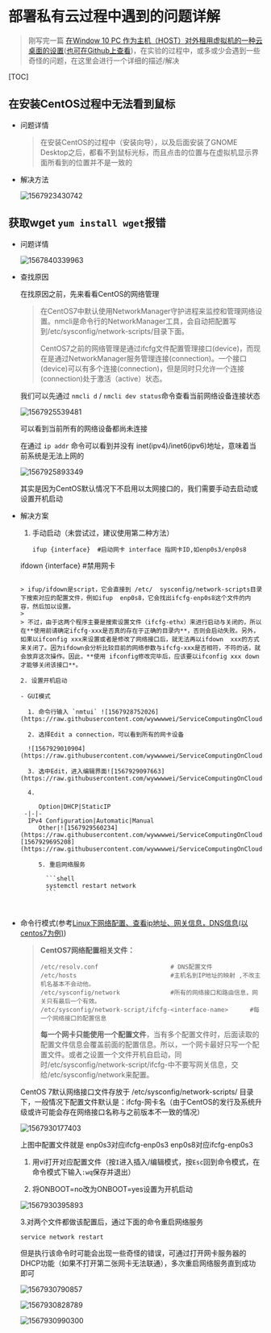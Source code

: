 # 部署私有云过程中遇到的问题详解

> 刚写完一篇 [在Window 10 PC 作为主机（HOST）对外租用虚拟机的一种云桌面的设置](https://blog.csdn.net/WeiXiaoAssassin/article/details/100612612)([也可在Github上查看](https://github.com/wywwwwei/ServiceComputingOnCloud/blob/master/HW1_CloudDesktop/Report.md))，在实验的过程中，或多或少会遇到一些奇怪的问题，在这里会进行一个详细的描述/解决

[TOC]

## 在安装CentOS过程中无法看到鼠标

- 问题详情

  > 在安装CentOS的过程中（安装向导），以及后面安装了GNOME Desktop之后，都看不到鼠标光标，而且点击的位置与在虚拟机显示界面所看到的位置并不是一致的

- 解决方法

  ![1567923430742](https://raw.githubusercontent.com/wywwwwei/ServiceComputingOnCloud/master/HW1_CloudDesktop/pic/1567923430742.png)

## 获取wget `yum install wget`报错

- 问题详情

  ![1567840339963](https://raw.githubusercontent.com/wywwwwei/ServiceComputingOnCloud/master/HW1_CloudDesktop/pic/1567840339963.png)

- 查找原因

  在找原因之前，先来看看CentOS的网络管理

  > 在CentOS7中默认使用NetworkManager守护进程来监控和管理网络设置。nmcli是命令行的NetworkManager工具，会自动把配置写到/etc/sysconfig/network-scripts/目录下面。
  >
  > CentOS7之前的网络管理是通过ifcfg文件配置管理接口(device)，而现在是通过NetworkManager服务管理连接(connection)。一个接口(device)可以有多个连接(connection)，但是同时只允许一个连接(connection)处于激活（active）状态。

  我们可以先通过 `nmcli d` / `nmcli dev status`命令查看当前网络设备连接状态

  ![1567925539481](https://raw.githubusercontent.com/wywwwwei/ServiceComputingOnCloud/master/HW1_CloudDesktop/pic/1567925539481.png)

  可以看到当前所有的网络设备都尚未连接

  在通过 `ip addr` 命令可以看到并没有 inet(ipv4)/inet6(ipv6)地址，意味着当前系统是无法上网的

  ![1567925893349](https://raw.githubusercontent.com/wywwwwei/ServiceComputingOnCloud/master/HW1_CloudDesktop/pic/1567925893349.png)

  其实是因为CentOS默认情况下不启用以太网接口的，我们需要手动去启动或设置开机启动

- 解决方案

  1. 手动启动（未尝试过，建议使用第二种方法）
  
     ```shell
     ifup {interface}  #启动网卡 interface 指网卡ID,如enp0s3/enp0s8
   ifdown {interface} #禁用网卡
     ```
  
     > ifup/ifdown是script，它会直接到 /etc/  sysconfig/network-scripts目录下搜索对应的配置文件，例如ifup  enp0s8，它会找出ifcfg-enp0s8这个文件的内容，然后加以设置。
     >
     > 不过，由于这两个程序主要是搜索设置文件（ifcfg-ethx）来进行启动与关闭的，所以在**使用前请确定ifcfg-xxx是否真的存在于正确的目录内**，否则会启动失败。另外，如果以ifconfig xxx来设置或者是修改了网络接口后，就无法再以ifdown  xxx的方式来关闭了。因为ifdown会分析比较目前的网络参数与ifcfg-xxx是否相符，不符的话，就会放弃这次操作。因此，**使用 ifconfig修改完毕后，应该要以ifconfig xxx down才能够关闭该接口**。

  2. 设置开机启动

     - GUI模式

       1. 命令行输入 `nmtui` ![1567928752026](https://raw.githubusercontent.com/wywwwwei/ServiceComputingOnCloud/master/HW1_CloudDesktop/pic/1567928752026.png)

       2. 选择Edit a connection，可以看到所有的网卡设备

       ![1567929010904](https://raw.githubusercontent.com/wywwwwei/ServiceComputingOnCloud/master/HW1_CloudDesktop/pic/1567929010904.png)

       3. 选中Edit，进入编辑界面![1567929097663](https://raw.githubusercontent.com/wywwwwei/ServiceComputingOnCloud/master/HW1_CloudDesktop/pic/1567929097663.png)

       4. 

          Option|DHCP|StaticIP
      -|-|-
       IPv4 Configuration|Automatic|Manual
	      Other|![1567929560234](https://raw.githubusercontent.com/wywwwwei/ServiceComputingOnCloud/master/HW1_CloudDesktop/pic/1567929560234.png)|![1567929695208](https://raw.githubusercontent.com/wywwwwei/ServiceComputingOnCloud/master/HW1_CloudDesktop/pic/1567929695208.png)
	   
		  5. 重启网络服务
  	
	        ```shell
	        systemctl restart network
	        ```
	   
	        
	
- 命令行模式(参考[Linux下网络配置、查看ip地址、网关信息，DNS信息(以centos7为例)](https://blog.csdn.net/qq_15304853/article/details/78700197))
  
  > **CentOS7网络配置相关文件：**
  >
  > ```shell
  > /etc/resolv.conf             		# DNS配置文件
  > /etc/hosts                      	#主机名到IP地址的映射 ,不改主机名基本不会动他。
  > /etc/sysconfig/network           	#所有的网络接口和路由信息，网关只有最后一个有效。
  > /etc/sysconfig/network-script/ifcfg-<interface-name>      #每一个网络接口的配置信息
  > ```
  > **每一个网卡只能使用一个配置文件**，当有多个配置文件时，后面读取的配置文件信息会覆盖前面的配置信息。所以，一个网卡最好只写一个配置文件。或者之设置一个文件开机自启动，同时/etc/sysconfig/network-script/ifcfg-<interface-name>中不要写网关信息，交给/etc/sysconfig/network来配置。
  
  CentOS 7默认网络接口文件存放于 /etc/sysconfig/network-scripts/ 目录下，一般情况下配置文件默认是：ifcfg-网卡名（由于CentOS的发行及系统升级或许可能会存在网络接口名称与之前版本不一致的情况）
  
  ![1567930177403](https://raw.githubusercontent.com/wywwwwei/ServiceComputingOnCloud/master/HW1_CloudDesktop/pic/1567930177403.png)
  
  上图中配置文件就是	enp0s3对应ifcfg-enp0s3   enp0s8对应ifcfg-enp0s3
  
  1. 用vi打开对应配置文件（按`I`进入插入/编辑模式，按`Esc`回到命令模式，在命令模式下输入`:wq`保存并退出）
  
  2.  将ONBOOT=no改为ONBOOT=yes设置为开机启动
  
     ![1567930395893](https://raw.githubusercontent.com/wywwwwei/ServiceComputingOnCloud/master/HW1_CloudDesktop/pic/1567930395893.png)
     
     3.对两个文件都做该配置后，通过下面的命令重启网络服务
     
     ```shell
     service network restart
     ```
     
     但是执行该命令时可能会出现一些奇怪的错误，可通过打开网卡服务器的DHCP功能（如果不打开第二张网卡无法联通），多次重启网络服务直到成功即可
     
     ![1567930790857](https://raw.githubusercontent.com/wywwwwei/ServiceComputingOnCloud/master/HW1_CloudDesktop/pic/1567930790857.png)
     
     ![1567930828789](https://raw.githubusercontent.com/wywwwwei/ServiceComputingOnCloud/master/HW1_CloudDesktop/pic/1567930828789.png)
     
     ![1567930990300](https://raw.githubusercontent.com/wywwwwei/ServiceComputingOnCloud/master/HW1_CloudDesktop/pic/1567930990300.png)